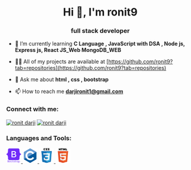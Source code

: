 <h1 align="center">Hi 👋, I'm ronit9</h1>
<h3 align="center">full stack developer</h3>

- 🌱 I’m currently learning **C Language , JavaScript with DSA , Node js, Express js, React JS_Web MongoDB_WEB**

- 👨‍💻 All of my projects are available at [https://github.com/ronit9?tab=repositories](https://github.com/ronit9?tab=repositories)

- 💬 Ask me about **html , css , bootstrap**

- 📫 How to reach me **darjironit1@gmail.com**

<h3 align="left">Connect with me:</h3>
<p align="left">
<a href="https://linkedin.com/in/ronit darji" target="blank"><img align="center" src="https://raw.githubusercontent.com/rahuldkjain/github-profile-readme-generator/master/src/images/icons/Social/linked-in-alt.svg" alt="ronit darji" height="30" width="40" /></a>
<a href="https://fb.com/ronit darji" target="blank"><img align="center" src="https://raw.githubusercontent.com/rahuldkjain/github-profile-readme-generator/master/src/images/icons/Social/facebook.svg" alt="ronit darji" height="30" width="40" /></a>
</p>

<h3 align="left">Languages and Tools:</h3>
<p align="left"> <a href="https://getbootstrap.com" target="_blank" rel="noreferrer"> <img src="https://raw.githubusercontent.com/devicons/devicon/master/icons/bootstrap/bootstrap-plain-wordmark.svg" alt="bootstrap" width="40" height="40"/> </a> <a href="https://www.cprogramming.com/" target="_blank" rel="noreferrer"> <img src="https://raw.githubusercontent.com/devicons/devicon/master/icons/c/c-original.svg" alt="c" width="40" height="40"/> </a> <a href="https://www.w3schools.com/css/" target="_blank" rel="noreferrer"> <img src="https://raw.githubusercontent.com/devicons/devicon/master/icons/css3/css3-original-wordmark.svg" alt="css3" width="40" height="40"/> </a> <a href="https://www.w3.org/html/" target="_blank" rel="noreferrer"> <img src="https://raw.githubusercontent.com/devicons/devicon/master/icons/html5/html5-original-wordmark.svg" alt="html5" width="40" height="40"/> </a> </p>
